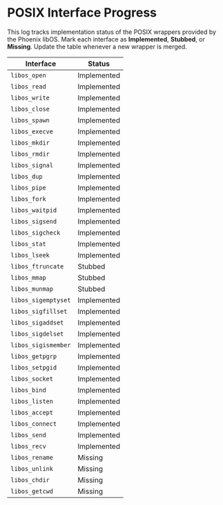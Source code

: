# POSIX Interface Progress

This log tracks implementation status of the POSIX wrappers provided by the Phoenix libOS.  Mark each interface as **Implemented**, **Stubbed**, or **Missing**.  Update the table whenever a new wrapper is merged.

| Interface | Status |
|-----------|--------|
| `libos_open` | Implemented |
| `libos_read` | Implemented |
| `libos_write` | Implemented |
| `libos_close` | Implemented |
| `libos_spawn` | Implemented |
| `libos_execve` | Implemented |
| `libos_mkdir` | Implemented |
| `libos_rmdir` | Implemented |
| `libos_signal` | Implemented |
| `libos_dup` | Implemented |
| `libos_pipe` | Implemented |
| `libos_fork` | Implemented |
| `libos_waitpid` | Implemented |
| `libos_sigsend` | Implemented |
| `libos_sigcheck` | Implemented |
| `libos_stat` | Implemented |
| `libos_lseek` | Implemented |
| `libos_ftruncate` | Stubbed |
| `libos_mmap` | Stubbed |
| `libos_munmap` | Stubbed |
| `libos_sigemptyset` | Implemented |
| `libos_sigfillset` | Implemented |
| `libos_sigaddset` | Implemented |
| `libos_sigdelset` | Implemented |
| `libos_sigismember` | Implemented |
| `libos_getpgrp` | Implemented |
| `libos_setpgid` | Implemented |
| `libos_socket` | Implemented |
| `libos_bind` | Implemented |
| `libos_listen` | Implemented |
| `libos_accept` | Implemented |
| `libos_connect` | Implemented |
| `libos_send` | Implemented |
| `libos_recv` | Implemented |
| `libos_rename` | Missing |
| `libos_unlink` | Missing |
| `libos_chdir` | Missing |
| `libos_getcwd` | Missing |

